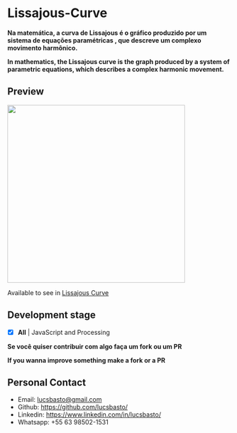 # Lissajous-Curve

**Na matemática, a curva de Lissajous é o gráfico produzido por um sistema de equações paramétricas , que descreve um complexo movimento harmônico.**

**In mathematics, the Lissajous curve is the graph produced by a system of parametric equations, which describes a complex harmonic movement.**

## **Preview**

<img src="images/lissajous.gif" width="400" height="400">

Available to see in [Lissajous Curve](https://lissajous-curve.netlify.com/)

## Development stage

- [x] **All** | JavaScript and Processing

**Se você quiser contribuir com algo faça um fork ou um PR**

**If you wanna improve something make a fork or a PR**

## Personal Contact

- Email: lucsbasto@gmail.com
- Github: https://github.com/lucsbasto/
- Linkedin: https://www.linkedin.com/in/lucsbasto/
- Whatsapp: +55 63 98502-1531
